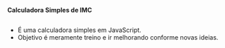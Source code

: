 **Calculadora Simples de IMC**
##
* É uma calculadora simples em JavaScript.
* Objetivo é meramente treino e ir melhorando conforme novas ideias. 


